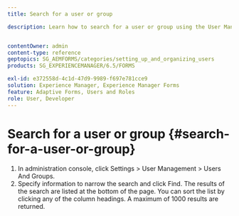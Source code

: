 ```yaml
---
title: Search for a user or group

description: Learn how to search for a user or group using the User Management settings in the administration console.


contentOwner: admin
content-type: reference
geptopics: SG_AEMFORMS/categories/setting_up_and_organizing_users
products: SG_EXPERIENCEMANAGER/6.5/FORMS

exl-id: e372558d-4c1d-47d9-9989-f697e781cce9
solution: Experience Manager, Experience Manager Forms
feature: Adaptive Forms, Users and Roles
role: User, Developer
---
```

# Search for a user or group {#search-for-a-user-or-group}

1. In administration console, click Settings &gt; User Management &gt; Users And Groups.
1. Specify information to narrow the search and click Find. The results of the search are listed at the bottom of the page. You can sort the list by clicking any of the column headings. A maximum of 1000 results are returned.
